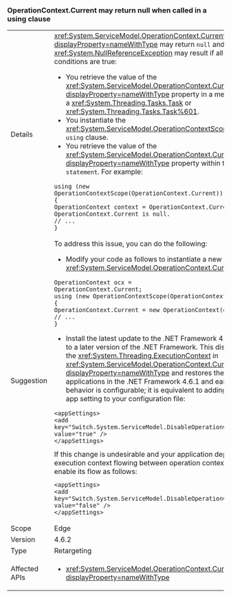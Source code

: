 ### OperationContext.Current may return null when called in a using clause

|   |   |
|---|---|
|Details|<xref:System.ServiceModel.OperationContext.Current?displayProperty=nameWithType> may return <code>null</code> and a <xref:System.NullReferenceException> may result if all of the following conditions are true:<ul><li>You retrieve the value of the <xref:System.ServiceModel.OperationContext.Current?displayProperty=nameWithType> property in a method that returns a <xref:System.Threading.Tasks.Task> or <xref:System.Threading.Tasks.Task%601>.</li><li>You instantiate the <xref:System.ServiceModel.OperationContextScope> object in a <code>using</code> clause.</li><li>You retrieve the value of the <xref:System.ServiceModel.OperationContext.Current?displayProperty=nameWithType> property within the <code>using statement</code>. For example:</li></ul><pre><code class="lang-csharp">using (new OperationContextScope(OperationContext.Current))&#13;&#10;{&#13;&#10;OperationContext context = OperationContext.Current;      // OperationContext.Current is null.&#13;&#10;// ...&#13;&#10;}&#13;&#10;</code></pre>|
|Suggestion|To address this issue, you can do the following:<ul><li>Modify your code as follows to instantiate a new non-<code>null</code> <xref:System.ServiceModel.OperationContext.Current%2A> object:</li></ul><pre><code class="lang-csharp">OperationContext ocx = OperationContext.Current;&#13;&#10;using (new OperationContextScope(OperationContext.Current))&#13;&#10;{&#13;&#10;OperationContext.Current = new OperationContext(ocx.Channel);&#13;&#10;// ...&#13;&#10;}&#13;&#10;</code></pre><ul><li>Install the latest update to the .NET Framework 4.6.2, or upgrade to a later version of the .NET Framework. This disables the flow of the <xref:System.Threading.ExecutionContext> in <xref:System.ServiceModel.OperationContext.Current?displayProperty=nameWithType> and restores the behavior of WCF applications in the .NET Framework 4.6.1 and earlier versions. This behavior is configurable; it is equivalent to adding the following app setting to your configuration file:</li></ul><pre><code class="lang-xml">&lt;appSettings&gt;&#13;&#10;&lt;add key=&quot;Switch.System.ServiceModel.DisableOperationContextAsyncFlow&quot; value=&quot;true&quot; /&gt;&#13;&#10;&lt;/appSettings&gt;&#13;&#10;</code></pre>If this change is undesirable and your application depends on execution context flowing between operation contexts, you can enable its flow as follows:<pre><code class="lang-xml">&lt;appSettings&gt;&#13;&#10;&lt;add key=&quot;Switch.System.ServiceModel.DisableOperationContextAsyncFlow&quot; value=&quot;false&quot; /&gt;&#13;&#10;&lt;/appSettings&gt;&#13;&#10;</code></pre>|
|Scope|Edge|
|Version|4.6.2|
|Type|Retargeting|
|Affected APIs|<ul><li><xref:System.ServiceModel.OperationContext.Current?displayProperty=nameWithType></li></ul>|


